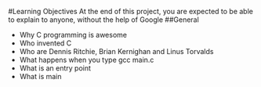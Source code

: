 #Learning Objectives
At the end of this project, you are expected to be able to explain to anyone, without the help of Google
##General
* Why C programming is awesome
* Who invented C
* Who are Dennis Ritchie, Brian Kernighan and Linus Torvalds
* What happens when you type gcc main.c
* What is an entry point
* What is main

